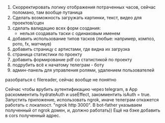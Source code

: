 1. Скорректировать логику отображения потраченных часов, сейчас поломано, там вообще путаница
2. Сделать возможность загружать картинки, текст, видео для проектов/сцен
3. сделать валидацию всех форм создания:
    - нельзя создавать таски с одинаковым именем
4. добавить использование типов тасков (любые: например, композ, рото, fx, матчмув)
5. добавить страницу с артистами, где видна их загрузка
6. страница статистики по проекту
7. добавить формирование pdf со статистикой по проекту
8. подрубить всё к начатому телеграм - боту
9. админ-панель для управления ролями, удалением пользователей

разобраться с filereader, сейчас вообще не понятно

Сейчас чтобы врубить аутентификацию через telegram, в App раскомментить hydrateAuth и useEffect, закомментить isAuth = true.
Запустить приложение, использовать ngrok, иначе телеграм откажется работать с локалхост. "ngrok http 3000". В bot-father указываем полученный от ngrok домен, и, должно работать)) Ещё на бэке добавить в cors полученный адрес.
